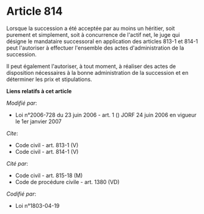 # Article 814

Lorsque la succession a été acceptée par au moins un héritier, soit purement et simplement, soit à concurrence de l'actif
net, le juge qui désigne le mandataire successoral en application des articles 813-1 et 814-1 peut l'autoriser à effectuer
l'ensemble des actes d'administration de la succession. 

Il peut également l'autoriser, à tout moment, à réaliser des actes de disposition nécessaires à la bonne administration de la
succession et en déterminer les prix et stipulations.

**Liens relatifs à cet article**

_Modifié par_:

  - Loi n°2006-728 du 23 juin 2006 - art. 1 () JORF 24 juin 2006 en vigueur le 1er janvier 2007

_Cite_:

  - Code civil - art. 813-1 (V)
  - Code civil - art. 814-1 (V)

_Cité par_:

  - Code civil - art. 815-18 (M)
  - Code de procédure civile - art. 1380 (VD)

_Codifié par_:

  - Loi n°1803-04-19
